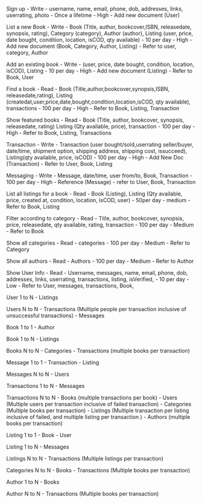 <!-- Workload table -->
Sign up
    - Write
    - username, name, email, phone, dob, addresses, links, userrating, photo
    - Once a lifetime
    - High
    - Add new document (User)

List a new Book
    - Write
    - Book (Title, author, bookcover,ISBN, releasedate, synopsis, rating), Category (category), Author (author), Listing (user, price, date bought, condition, location, isCOD, qty available) 
    - 10 per day
    - High
    - Add new document (Book, Category, Author, Listing)
    - Refer to user, category, Author

Add an existing book
    - Write
    - (user, price, date bought, condition, location, isCOD), Listing
    - 10 per day
    - High
    - Add new document (Listing)
    - Refer to Book, User
    
Find a book
    - Read
    - Book (Title,author,bookcover,synopsis,ISBN, releasedate,rating), Listing (createdat,user,price,date,bought,condition,location,isCOD, qty available), transactions
    - 100 per day
    - High
    - Refer to Book, Listing, Transaction

Show featured books
    - Read
    - Book (Title, author, bookcover, synopsis, releasedate, rating) Listing (Qty available, price), transaction
    - 100 per day
    - High
    - Refer to Book, Listing, Transactions

Transaction
    - Write
    - Transaction (user bought/sold,userrating seller/buyer, date/time, shipment option, shipping address, shipping cost, issucceed), Listing(qty available, price, isCOD)
    - 100 per day
    - High
    - Add New Doc (Transaction)
    - Refer to User, Book, Listing

Messaging
    - Write
    - Message, date/time, user from/to, Book, Transaction
    - 100 per day
    - High
    - Reference (Message)
    - refer to User, Book, Transaction 

List all listings for a book
    - Read
    - Book (Listing), Listing (Qty available, price, created at, condition, location, isCOD, user)
    - 50per day
    - medium
    - Refer to Book, Listing

Filter according to category
    - Read
    - Title, author, bookcover, synopsis, price, releasedate, qty available, rating, transaction
    - 100 per day
    - Medium
    - Refer to Book

Show all categories
    - Read
    - categories
    - 100 per day
    - Medium
    - Refer to Category

Show all authors
    - Read
    - Authors
    - 100 per day
    - Medium
    - Refer to Author

Show User Info
    - Read
    - Username, messages, name, email, phone, dob, addresses, links, userrating, transactions, listing, isVerified, 
    - 10 per day
    - Low
    - Refer to User, messages, transactions, Book, 


<!-- Relational map -->

User 1 to N
    - Listings

Users N to N
    <!-- - Books -->
    - Transactions (Multiple people per transaction inclusive of unsuccessful transactions)
    - Messages

Book 1 to 1 
    - Author

Book 1 to N
    <!-- - Messages -->
    - Listings

Books N to N
    <!-- - Users -->
    - Categories
    - Transactions (multiple books per transaction)

Message 1 to 1
    <!-- - Book -->
    - Transaction
    - Listing

Messages N to N
    - Users

Transactions 1 to N
    - Messages

Transactions N to N
    - Books (multiple transactions per book)
    - Users (Multiple users per transaction inclusive of failed transaction)
    - Categories (Multiple books per transaction)
    - Listings (Multiple transaction per listing inclusive of failed, and multiple listing per transaction )
    - Authors (multiple books per transaction)

Listing 1 to 1
    - Book
    - User

Listing 1 to N
    - Messages

Listings N to N
    - Transactions (Multiple listings per transaction)

Categories N to N
    - Books
    - Transactions (Multiple books per transaction)

Author 1 to N
    - Books

Author N to N
    - Transactions (Multiple books per transaction)